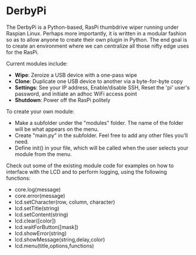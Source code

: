 # DerbyPi

The DerbyPi is a Python-based, RasPi thumbdrive wiper running under Raspian Linux.  Perhaps more importantly, it is written in a modular fashion so as to allow anyone to create their own plugin in Python.  The end goal is to create an environment where we can centralize all those nifty edge uses for the RasPi.

Current modules include:
  - **Wipe**: Zeroize a USB device with a one-pass wipe
  - **Clone**: Duplicate one USB device to another via a byte-for-byte copy
  - **Settings**: See your IP address, Enable/disable SSH, Reset the 'pi' user's password, and initiate an adhoc WiFi access point
  - **Shutdown**: Power off the RasPi politely

To create your own module:
  - Make a subfolder under the "modules" folder.  The name of the folder will be what appears on the menu.
  - Create "main.py" in the subfolder.  Feel free to add any other files you'll need.
  - Define init() in your file, which will be called when the user selects your module from the menu.

Check out some of the existing module code for examples on how to interface with the LCD and to perform logging, using the following functions:
  - core.log(message)
  - core.error(message)
  - lcd.setCharacter(row, column, character)
  - lcd.setTitle(string)
  - lcd.setContent(string)
  - lcd.clear([color])
  - lcd.waitForButton([mask])
  - lcd.showError(string)
  - lcd.showMessage(string,delay,color)
  - lcd.menu(title,options,functions)
